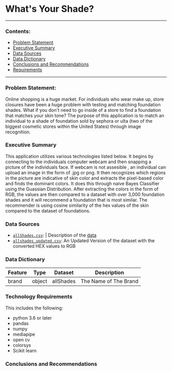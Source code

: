 # What's Your Shade?
---

### Contents:

- [Problem Statement](#Problem-Statement)
- [Executive Summary](#Executive-Summary)
- [Data Sources](#Data-Sources)
- [Data Dictionary](#Data-Dictionary)
- [Conclusions and Recommendations](#Conclusions-and-Recommendations)
- [Requirements](#Requirements)
---

### Problem Statement:

Online shopping is a huge market. For individuals who wear make up, store closures have been a huge problem with testing and matching foundation shades. What if you don't need to go inside of a store to find a foundation that matches your skin tone? The purpose of this application is to match an individual to a shade of foundation sold by sephora or ulta (two of the biggest cosmetic stores within the United States) through image recognition. 



### Executive Summary

This application utilizes various technologies listed below. It begins by connecting to the individuals computer webcam and then snapping a picture of the individuals face. If webcam is not assesible , an individual can upload an image in the form of .jpg or png.  It then recognizes which regions in the picture are indicative of skin color and extracts the pixel-based color and finds the dominant colors. It does this through naive Bayes Classifier using the Guassian Distribution. After extracting the colors in the form of RGB, the values are then compared to a dataset with over 3,000 foundation shades and it will recommend a foundation that is most similar. The recommender is using cosine similarity of the hex values of the skin compared to the dataset of foundations. 




### Data Sources
* [`allShades.csv`](./Data/allShades.csv):  | Description of the [data](https://github.com/the-pudding/data/tree/master/makeup-shades)
* [`allshades_updated.csv`](./Data/allshades_updated.csv): An Updated Version of the dataset with the converted HEX values to RGB 





### **Data Dictionary**

|Feature|Type|Dataset|Description|
|---|---|---|---|
|brand|object|allShades|The Name of The Brand| 


### Technology Requirements 
This includes the following:
- python 3.6 or later
- pandas
- numpy
- mediapipe 
- open cv 
- colorsys
- Scikit learn 


### Conclusions and Recommendations
